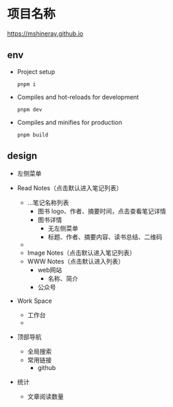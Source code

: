 # 项目名称
https://mshineray.github.io

## env
- Project setup
  ```
  pnpm i
  ```

- Compiles and hot-reloads for development
  ```
  pnpm dev
  ```

- Compiles and minifies for production
  ```
  pnpm build
  ```
  
## design
- 左侧菜单

[comment]: <> (  - Share Space )
  - Read Notes（点击默认进入笔记列表）
      - ...笔记名称列表
        - 图书 logo、作者、摘要时间，点击查看笔记详情
        - 图书详情
          - 无左侧菜单
          - 标题、作者、摘要内容、读书总结、二维码
      - 
    - Image Notes（点击默认进入笔记列表）
    - WWW Notes（点击默认进入列表）
      - web网站
        - 名称、简介
      - 公众号
  - Work Space
    - 工作台
    - 
  

- 顶部导航
  - 全局搜索
  - 常用链接
    - github
  

- 统计
  - 文章阅读数量


